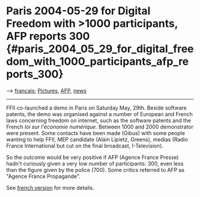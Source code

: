 # Paris 2004-05-29 for Digital Freedom with \>1000 participants, AFP reports 300 {#paris_2004_05_29_for_digital_freedom_with_1000_participants_afp_reports_300}

\--\> [ francais](DemoParis040529Fr "wikilink");
[Pictures](http://gibuskro.lautre.net/informatology/ffii/strike/040529_album/ "wikilink"),
[ AFP](AgenceFrancePresseEn "wikilink"), [
news](SwpatcninoEn "wikilink")

------------------------------------------------------------------------

FFII co-launched a demo in Paris on Saturday May, 29th. Beside software
patents, the demo was organised against a number of European and French
laws concerning freedom on internet, such as the software patents and
the French *loi sur l\'économie numérique*. Between 1000 and 2000
demonstrator were present. Some contacts have been made (Gibus) with
some people wanting to help FFII, MEP candidate (Alain Lipietz, Greens),
medias (Radio France International but cut on the final broadcast,
I-Television).

So the outcome would be very positive if AFP (Agence France Presse)
hadn\'t curiously given a very low number of participants: 300, even
less than the figure given by the police (700). Some critics referred to
AFP as \"Agence France Propagande\".

See [ french version](DemoParis040529Fr "wikilink") for more details.
